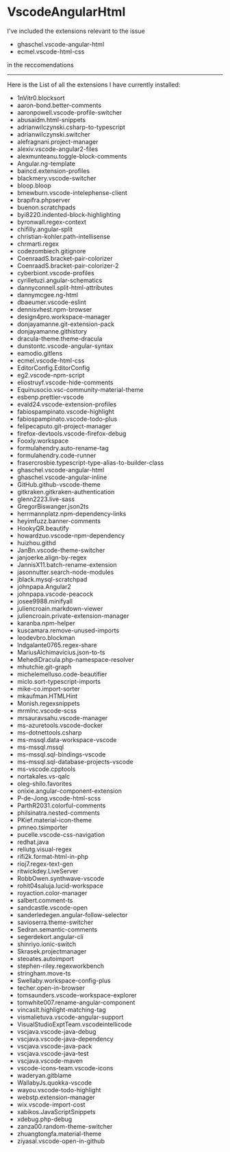 # VscodeAngularHtml

I've included the extensions relevant to the issue 

- ghaschel.vscode-angular-html
- ecmel.vscode-html-css

in the reccomendations

---

Here is the List of all the extensions I have currently installed:

- 1nVitr0.blocksort
- aaron-bond.better-comments
- aaronpowell.vscode-profile-switcher
- abusaidm.html-snippets
- adrianwilczynski.csharp-to-typescript
- adrianwilczynski.switcher
- alefragnani.project-manager
- alexiv.vscode-angular2-files
- alexmunteanu.toggle-block-comments
- Angular.ng-template
- baincd.extension-profiles
- blackmery.vscode-switcher
- bloop.bloop
- bmewburn.vscode-intelephense-client
- brapifra.phpserver
- buenon.scratchpads
- byi8220.indented-block-highlighting
- byronwall.regex-context
- chifilly.angular-split
- christian-kohler.path-intellisense
- chrmarti.regex
- codezombiech.gitignore
- CoenraadS.bracket-pair-colorizer
- CoenraadS.bracket-pair-colorizer-2
- cyberbiont.vscode-profiles
- cyrilletuzi.angular-schematics
- dannyconnell.split-html-attributes
- dannymcgee.ng-html
- dbaeumer.vscode-eslint
- dennisvhest.npm-browser
- design4pro.workspace-manager
- donjayamanne.git-extension-pack
- donjayamanne.githistory
- dracula-theme.theme-dracula
- dunstontc.vscode-angular-syntax
- eamodio.gitlens
- ecmel.vscode-html-css
- EditorConfig.EditorConfig
- eg2.vscode-npm-script
- eliostruyf.vscode-hide-comments
- Equinusocio.vsc-community-material-theme
- esbenp.prettier-vscode
- evald24.vscode-extension-profiles
- fabiospampinato.vscode-highlight
- fabiospampinato.vscode-todo-plus
- felipecaputo.git-project-manager
- firefox-devtools.vscode-firefox-debug
- Fooxly.workspace
- formulahendry.auto-rename-tag
- formulahendry.code-runner
- frasercrosbie.typescript-type-alias-to-builder-class
- ghaschel.vscode-angular-html
- ghaschel.vscode-angular-inline
- GitHub.github-vscode-theme
- gitkraken.gitkraken-authentication
- glenn2223.live-sass
- GregorBiswanger.json2ts
- herrmannplatz.npm-dependency-links
- heyimfuzz.banner-comments
- HookyQR.beautify
- howardzuo.vscode-npm-dependency
- huizhou.githd
- JanBn.vscode-theme-switcher
- janjoerke.align-by-regex
- JannisX11.batch-rename-extension
- jasonnutter.search-node-modules
- jblack.mysql-scratchpad
- johnpapa.Angular2
- johnpapa.vscode-peacock
- josee9988.minifyall
- juliencroain.markdown-viewer
- juliencroain.private-extension-manager
- karanba.npm-helper
- kuscamara.remove-unused-imports
- leodevbro.blockman
- lndgalante0765.regex-share
- MariusAlchimavicius.json-to-ts
- MehediDracula.php-namespace-resolver
- mhutchie.git-graph
- michelemelluso.code-beautifier
- miclo.sort-typescript-imports
- mike-co.import-sorter
- mkaufman.HTMLHint
- Monish.regexsnippets
- mrmlnc.vscode-scss
- mrsauravsahu.vscode-manager
- ms-azuretools.vscode-docker
- ms-dotnettools.csharp
- ms-mssql.data-workspace-vscode
- ms-mssql.mssql
- ms-mssql.sql-bindings-vscode
- ms-mssql.sql-database-projects-vscode
- ms-vscode.cpptools
- nortakales.vs-qalc
- oleg-shilo.favorites
- onixie.angular-component-extension
- P-de-Jong.vscode-html-scss
- ParthR2031.colorful-comments
- philsinatra.nested-comments
- PKief.material-icon-theme
- pmneo.tsimporter
- pucelle.vscode-css-navigation
- redhat.java
- reliutg.visual-regex
- rifi2k.format-html-in-php
- rioj7.regex-text-gen
- ritwickdey.LiveServer
- RobbOwen.synthwave-vscode
- rohit04saluja.lucid-workspace
- royaction.color-manager
- salbert.comment-ts
- sandcastle.vscode-open
- sanderledegen.angular-follow-selector
- savioserra.theme-switcher
- Sedran.semantic-comments
- segerdekort.angular-cli
- shinriyo.ionic-switch
- Skrasek.projectmanager
- steoates.autoimport
- stephen-riley.regexworkbench
- stringham.move-ts
- Swellaby.workspace-config-plus
- techer.open-in-browser
- tomsaunders.vscode-workspace-explorer
- tomwhite007.rename-angular-component
- vincaslt.highlight-matching-tag
- vismalietuva.vscode-angular-support
- VisualStudioExptTeam.vscodeintellicode
- vscjava.vscode-java-debug
- vscjava.vscode-java-dependency
- vscjava.vscode-java-pack
- vscjava.vscode-java-test
- vscjava.vscode-maven
- vscode-icons-team.vscode-icons
- waderyan.gitblame
- WallabyJs.quokka-vscode
- wayou.vscode-todo-highlight
- webstp.extension-manager
- wix.vscode-import-cost
- xabikos.JavaScriptSnippets
- xdebug.php-debug
- zanza00.random-theme-switcher
- zhuangtongfa.material-theme
- ziyasal.vscode-open-in-github